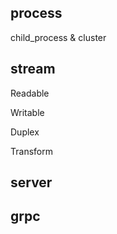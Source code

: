 ## process

child_process & cluster

## stream

Readable

Writable

Duplex

Transform

## server

## grpc

